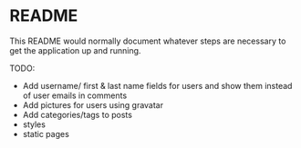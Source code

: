 # README

This README would normally document whatever steps are necessary to get the
application up and running.

TODO:

* Add username/ first & last name fields for users 
and show them instead of user emails in comments
* Add pictures for users using gravatar
* Add categories/tags  to posts 
* styles
* static pages 